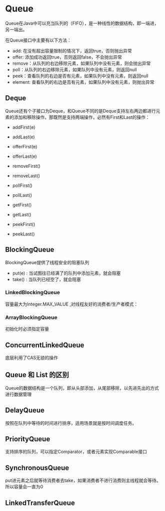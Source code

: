 # Queue
Queue在Java中可以充当队列的（FIFO），是一种线性的数据结构，即一端进，另一端出。

在Queue接口中主要有以下方法：
- add: 在没有超出容量限制的情况下，返回true，否则抛出异常
- offer: 添加成功返回true，否则返回false，不会抛出异常
- remove：从队列的右边移除元素，如果队列中没有元素，则会抛出异常
- poll：从队列的右边移除元素，如果队列中没有元素，则返回null
- peek：查看队列的右边是否有元素，如果队列中没有元素，则返回null
- element: 查看队列的右边是否有元素，如果队列中没有元素，则抛出异常

## Deque
Queue还有个子接口为Deque，和Queue不同的是Deque支持左右两边都进行元素的添加和移除操作。那既然是支持两端操作，必然有First和Last的操作：

- addFirst(e)
- addLast(e)
- offerFirst(e)
- offerLast(e)

- removeFirst()
- removeLast()
- pollFirst()
- pollLast()

- getFirst()
- getLast()
- peekFirst()
- peekLast()

## BlockingQueue
BlockingQueue提供了线程安全的阻塞队列

- put(e) : 当试图往已经满了的队列中添加元素，就会阻塞
- take() : 当队列已经空了，就会阻塞

### LinkedBlockingQueue
容量最大为Integer.MAX_VALUE ,对线程友好的消费者/生产者模式：

### ArrayBlockingQueue
初始化时必须指定容量

## ConcurrentLinkedQueue
底层利用了CAS无锁的操作

## Queue 和 List 的区别
Queue的数据结构是一个队列，即从头部添加，从尾部移除，以先进先出的方式进行数据管理

## DelayQueue
按照在队列中等待的时间进行排序，适用场景就是按时间调度任务。

## PriorityQueue
支持排序的队列，可以指定Comparator，或者元素实现Comparable接口

## SynchronousQueue
put进元素之后就等待消费者去take，如果消费者不进行消费则主线程就会等待。所以容量会一直为0

## LinkedTransferQueue